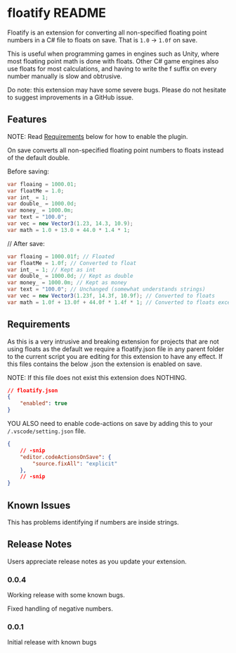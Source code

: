 # floatify README

Floatify is an extension for converting all non-specified floating point numbers in a C# file to floats on save. That is `1.0` -> `1.0f` on save.

This is useful when programming games in engines such as Unity, where most floating point math is done with floats. Other C# game engines also use floats for most calculations, and having to write the f suffix on every number manually is slow and obtrusive.

Do note: this extension may have some severe bugs. Please do not hesitate to suggest improvements in a GitHub issue.

## Features

NOTE: Read [Requirements](#requirements) below for how to enable the plugin.

On save converts all non-specified floating point numbers to floats instead of the default double.

Before saving:

```cs
var floaing = 1000.01; 
var floatMe = 1.0; 
var int_ = 1; 
var double_ = 1000.0d; 
var money_ = 1000.0m; 
var text = "100.0";
var vec = new Vector3(1.23, 14.3, 10.9);
var math = 1.0 + 13.0 + 44.0 * 1.4 * 1;
```

// After save:

```cs
var floaing = 1000.01f; // Floated
var floatMe = 1.0f; // Converted to float
var int_ = 1; // Kept as int
var double_ = 1000.0d; // Kept as double
var money_ = 1000.0m; // Kept as money
var text = "100.0"; // Unchanged (somewhat understands strings)
var vec = new Vector3(1.23f, 14.3f, 10.9f); // Converted to floats
var math = 1.0f + 13.0f + 44.0f * 1.4f * 1; // Converted to floats except where its an int
```

## Requirements

As this is a very intrusive and breaking extension for projects that are not using floats as the default we require a floatify.json file in any parent folder to the current script you are editing for this extension to have any effect. If this files contains the below .json the extension is enabled on save.

NOTE: If this file does not exist this extension does NOTHING.

```json
// floatify.json
{
    "enabled": true
}
```

YOU ALSO need to enable code-actions on save by adding this to your `/.vscode/setting.json` file.

```json
{
    // -snip
    "editor.codeActionsOnSave": {
        "source.fixAll": "explicit"
    },
    // -snip
}
```

## Known Issues

This has problems identifying if numbers are inside strings.

## Release Notes

Users appreciate release notes as you update your extension.

### 0.0.4

Working release with some known bugs.

Fixed handling of negative numbers.

### 0.0.1

Initial release with known bugs
